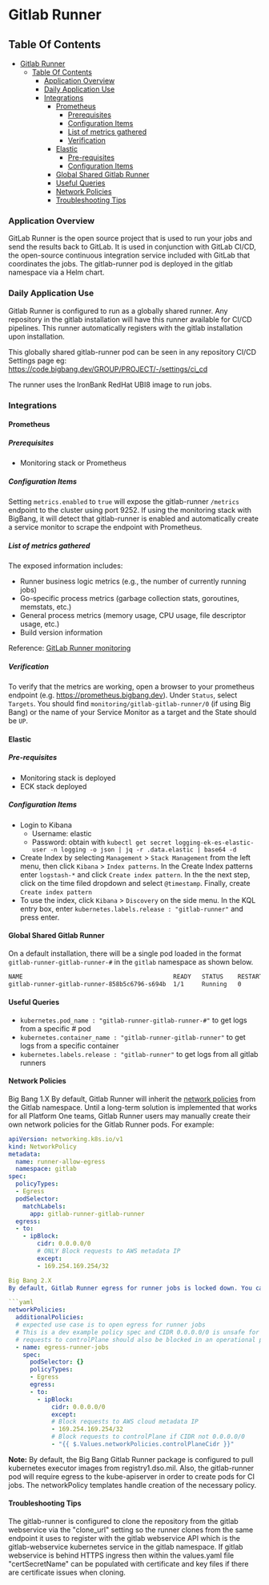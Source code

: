 # Gitlab Runner

## Table Of Contents

- [Gitlab Runner](#gitlab-runner)
  - [Table Of Contents](#table-of-contents)
    - [Application Overview](#application-overview)
    - [Daily Application Use](#daily-application-use)
    - [Integrations](#integrations)
      - [Prometheus](#prometheus)
        - [Prerequisites](#prerequisites)
        - [Configuration Items](#configuration-items)
        - [List of metrics gathered](#list-of-metrics-gathered)
        - [Verification](#verification)
      - [Elastic](#elastic)
        - [Pre-requisites](#pre-requisites)
        - [Configuration Items](#configuration-items-1)
      - [Global Shared Gitlab Runner](#global-shared-gitlab-runner)
      - [Useful Queries](#useful-queries)
      - [Network Policies](#network-policies)
      - [Troubleshooting Tips](#troubleshooting-tips)

### Application Overview

GitLab Runner is the open source project that is used to run your jobs and send the results back to GitLab. It is used in conjunction with GitLab CI/CD, the open-source continuous integration service included with GitLab that coordinates the jobs.
The gitlab-runner pod is deployed in the gitlab namespace via a Helm chart.

### Daily Application Use

Gitlab Runner is configured to run as a globally shared runner.  Any repository in the gitlab installation will have this runner available for CI/CD pipelines. This runner automatically registers with the gitlab installation upon installation.

This globally shared gitlab-runner pod can be seen in any repository CI/CD Settings page eg:
https://code.bigbang.dev/GROUP/PROJECT/-/settings/ci_cd

The runner uses the IronBank RedHat UBI8 image to run jobs.

### Integrations

#### Prometheus

##### Prerequisites

- Monitoring stack or Prometheus

##### Configuration Items

Setting `metrics.enabled` to `true` will expose the gitlab-runner `/metrics` endpoint to the cluster using port 9252.
If using the monitoring stack with BigBang, it will detect that gitlab-runner is enabled and automatically create a service monitor to scrape the endpoint with Prometheus.

##### List of metrics gathered

The exposed information includes:

- Runner business logic metrics (e.g., the number of currently running jobs)
- Go-specific process metrics (garbage collection stats, goroutines, memstats, etc.)
- General process metrics (memory usage, CPU usage, file descriptor usage, etc.)
- Build version information

Reference: [GitLab Runner monitoring](https://docs.gitlab.com/runner/monitoring/)

##### Verification

To verify that the metrics are working, open a browser to your prometheus endpoint (e.g. https://prometheus.bigbang.dev).  Under `Status`, select `Targets`.  You should find `monitoring/gitlab-gitlab-runner/0` (if using Big Bang) or the name of your Service Monitor as a target and the State should be `UP`.

#### Elastic

##### Pre-requisites

- Monitoring stack is deployed
- ECK stack deployed

##### Configuration Items

- Login to Kibana
  - Username: elastic
  - Password: obtain with `kubectl get secret logging-ek-es-elastic-user -n logging -o json | jq -r .data.elastic | base64 -d`
- Create Index by selecting `Management` > `Stack Management` from the left menu, then click `Kibana` > `Index patterns`.  In the Create Index patterns enter `logstash-*` and click `Create index pattern`.  In the the next step, click on the time filed dropdown and select `@timestamp`.  Finally, create `Create index pattern`
- To use the index, click `Kibana` > `Discovery` on the side menu.  In the KQL entry box, enter `kubernetes.labels.release : "gitlab-runner"` and press enter.

#### Global Shared Gitlab Runner

On a default installation, there will be a single pod loaded in the format `gitlab-runner-gitlab-runner-#` in the `gitlab` namespace as shown below.

```bash
NAME                                          READY   STATUS    RESTARTS   AGE
gitlab-runner-gitlab-runner-858b5c6796-s694b  1/1     Running   0          156m
```

#### Useful Queries

- `kubernetes.pod_name : "gitlab-runner-gitlab-runner-#"` to get logs from a specific # pod
- `kubernetes.container_name : "gitlab-runner-gitlab-runner"` to get logs from a specific container
- `kubernetes.labels.release : "gitlab-runner"` to get logs from all gitlab runners

#### Network Policies

Big Bang 1.X
By default, Gitlab Runner will inherit the [network policies](https://repo1.dso.mil/big-bang/product/packages/gitlab/-/tree/main/chart/templates/bigbang/networkpolicies) from the Gitlab namespace. Until a long-term solution is implemented that works for all Platform One teams, Gitlab Runner users may manually create their own network policies for the Gitlab Runner pods. For example:

```yaml
apiVersion: networking.k8s.io/v1
kind: NetworkPolicy
metadata:
  name: runner-allow-egress
  namespace: gitlab
spec:
  policyTypes:
  - Egress
  podSelector:
    matchLabels:
      app: gitlab-runner-gitlab-runner
  egress:
  - to:
    - ipBlock:
        cidr: 0.0.0.0/0
        # ONLY Block requests to AWS metadata IP
        except:
        - 169.254.169.254/32

Big Bang 2.X
By default, Gitlab Runner egress for runner jobs is locked down. You can dynamicaly create additional network policies with a values override. For example:

```yaml
networkPolicies:
  additionalPolicies:
  # expected use case is to open egress for runner jobs
  # This is a dev example policy spec and CIDR 0.0.0.0/0 is unsafe for operational environments
  # requests to controlPlane should also be blocked in an operational policy
  - name: egress-runner-jobs
    spec: 
      podSelector: {}
      policyTypes:
      - Egress
      egress:
      - to:
        - ipBlock:
            cidr: 0.0.0.0/0
            except:
            # Block requests to AWS cloud metadata IP
            - 169.254.169.254/32
            # Block requests to controlPlane if CIDR not 0.0.0.0/0
            - "{{ $.Values.networkPolicies.controlPlaneCidr }}"
```

**Note:** By default, the Big Bang Gitlab Runner package is configured to pull kubernetes executor images from registry1.dso.mil. Also, the gitlab-runner pod will require egress to the kube-apiserver in order to create pods for CI jobs. The networkPolicy templates handle creation of the necessary policy.

#### Troubleshooting Tips

The gitlab-runner is configured to clone the repository from the gitlab webservice via the "clone_url" setting so the runner clones from the same endpoint it uses to register with the gitlab webservice API which is the gitlab-webservice kubernetes service in the gitlab namespace.
If gitlab webservice is behind HTTPS ingress then within the values.yaml file "certSecretName" can be populated with certificate and key files if there are certificate issues when cloning.
